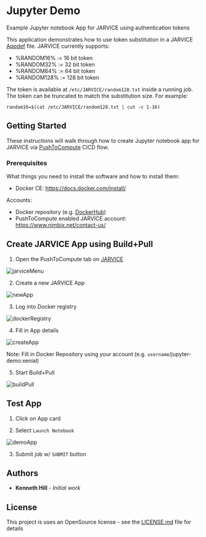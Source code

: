 # Jupyter Demo 

Example Jupyter notebook App for JARVICE using authentication tokens

This application demonstrates how to use token substitution in a JARVICE [Appdef](https://jarvice.readthedocs.io/en/latest/appdef/) file. JARVICE currently supports:

* %RANDOM16%  := 16  bit token
* %RANDOM32%  := 32  bit token
* %RANDOM64%  := 64  bit token
* %RANDOM128% := 128 bit token

The token is available at `/etc/JARVICE/random128.txt` inside a running job. The token can be truncated to match the substitution size. For example:

```
random16=$(cat /etc/JARVICE/random128.txt | cut -c 1-16)
```

## Getting Started

These instructions will walk through how to create Jupyter notebook app for JARVICE via [PushToCompute](https://jarvice.readthedocs.io/en/latest/cicd/) CICD flow.

### Prerequisites

What things you need to install the software and how to install them:

* Docker CE: https://docs.docker.com/install/

Accounts:

* Docker repository (e.g. [DockerHub](https://hub.docker.com))
* PushToCompute enabled JARVICE account: https://www.nimbix.net/contact-us/

## Create JARVICE App using Build+Pull

1) Open the PushToCompute tab on [JARVICE](https://platform.jarvice.com)

![jarviceMenu](images/jarviceMenu.png)

2) Create a new JARVICE App

![newApp](images/newApp.png)

3) Log into Docker registry

![dockerRegistry](images/dockerRegistry.png)

4) Fill in App details

![createApp](images/createApp.png)

Note: Fill in Docker Repository using your account (e.g. `username`/jupyter-demo:xenial)

5) Start Build+Pull

![buildPull](images/buildPull.png)

## Test App

1) Click on App card

2) Select `Launch Notebook`

![demoApp](images/demoApp.png)

3) Submit job w/ `SUBMIT` button

## Authors

* **Kenneth Hill** - *Initial work*

## License

This project is uses an OpenSource license - see the [LICENSE.md](LICENSE.md) file for details

